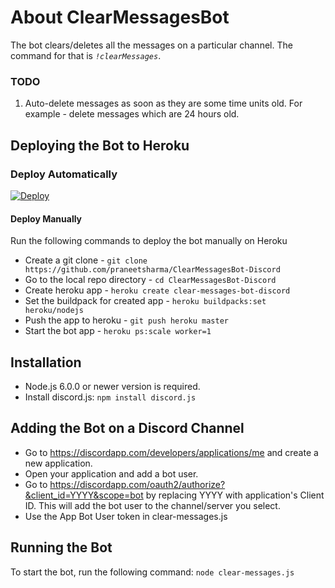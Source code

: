 # About ClearMessagesBot
The bot clears/deletes all the messages on a particular channel. The command for that is *`!clearMessages`*.

### TODO
1. Auto-delete messages as soon as they are some time units old. For example - delete messages which are 24 hours old.

## Deploying the Bot to Heroku

### Deploy Automatically

[![Deploy](https://www.herokucdn.com/deploy/button.svg)](https://heroku.com/deploy?template=https://github.com/praneetsharma/ClearMessagesBot-Discord)

#### Deploy Manually
Run the following commands to deploy the bot manually on Heroku
* Create a git clone - `git clone https://github.com/praneetsharma/ClearMessagesBot-Discord`
* Go to the local repo directory - `cd ClearMessagesBot-Discord`
* Create heroku app - `heroku create clear-messages-bot-discord`
* Set the buildpack for created app - `heroku buildpacks:set heroku/nodejs`
* Push the app to heroku - `git push heroku master`
* Start the bot app - `heroku ps:scale worker=1`

## Installation

* Node.js 6.0.0 or newer version is required.
* Install discord.js: `npm install discord.js`

## Adding the Bot on a Discord Channel
* Go to https://discordapp.com/developers/applications/me and create a new application.
* Open your application and add a bot user.
* Go to https://discordapp.com/oauth2/authorize?&client_id=YYYY&scope=bot by replacing YYYY with application's Client ID. This will add the bot user to the channel/server you select.
* Use the App Bot User token in clear-messages.js

## Running the Bot
To start the bot, run the following command: `node clear-messages.js`

